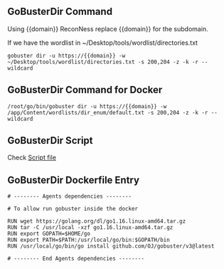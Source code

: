 ## GoBusterDir Command

Using {{domain}} ReconNess replace {{domain}} for the subdomain.

If we have the wordlist in ~/Desktop/tools/wordlist/directories.txt

```
gobuster dir -u https://{{domain}} -w ~/Desktop/tools/wordlist/directories.txt -s 200,204 -z -k -r --wildcard 
```
## GoBusterDir Command for Docker

```
/root/go/bin/gobuster dir -u https://{{domain}} -w /app/Content/wordlists/dir_enum/default.txt -s 200,204 -z -k -r --wildcard
```

## GoBusterDir Script

Check [Script file](https://github.com/reconness/reconness-agents/blob/master/GoBusterDir/Script)

## GoBusterDir Dockerfile Entry

```
# -------- Agents dependencies -------- 

# To allow run gobuster inside the docker

RUN wget https://golang.org/dl/go1.16.linux-amd64.tar.gz
RUN tar -C /usr/local -xzf go1.16.linux-amd64.tar.gz
RUN export GOPATH=$HOME/go
RUN export PATH=$PATH:/usr/local/go/bin:$GOPATH/bin
RUN /usr/local/go/bin/go install github.com/OJ/gobuster/v3@latest

# -------- End Agents dependencies -------- 
```
